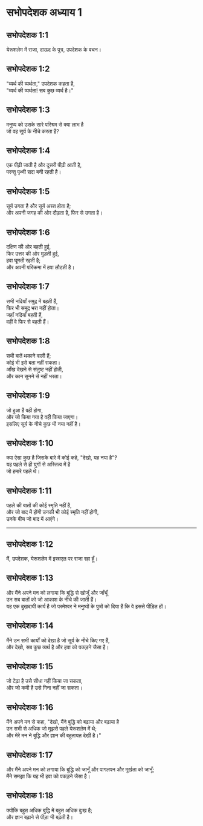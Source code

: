 # सभोपदेशक अध्याय 1

## सभोपदेशक 1:1

येरूशलेम में राजा, दाऊद के पुत्र, उपदेशक के वचन।

## सभोपदेशक 1:2

"व्यर्थ की व्यर्थता," उपदेशक कहता है,  
"व्यर्थ की व्यर्थता! सब कुछ व्यर्थ है।"

## सभोपदेशक 1:3

मनुष्य को उसके सारे परिश्रम से क्या लाभ है  
जो वह सूर्य के नीचे करता है?

## सभोपदेशक 1:4

एक पीढ़ी जाती है और दूसरी पीढ़ी आती है,  
परन्तु पृथ्वी सदा बनी रहती है।

## सभोपदेशक 1:5

सूर्य उगता है और सूर्य अस्त होता है;  
और अपनी जगह की ओर दौड़ता है, फिर से उगता है।

## सभोपदेशक 1:6

दक्षिण की ओर बहती हुई,  
फिर उत्तर की ओर मुड़ती हुई,  
हवा घूमती रहती है;  
और अपनी परिक्रमा में हवा लौटती है।

## सभोपदेशक 1:7

सभी नदियाँ समुद्र में बहती हैं,  
फिर भी समुद्र भरा नहीं होता।  
जहाँ नदियाँ बहती हैं,  
वहीं वे फिर से बहती हैं।

## सभोपदेशक 1:8

सभी बातें थकाने वाली हैं;  
कोई भी इसे बता नहीं सकता।  
आँख देखने से संतुष्ट नहीं होती,  
और कान सुनने से नहीं भरता।

## सभोपदेशक 1:9

जो हुआ है वही होगा,  
और जो किया गया है वही किया जाएगा।  
इसलिए सूर्य के नीचे कुछ भी नया नहीं है।

## सभोपदेशक 1:10

क्या ऐसा कुछ है जिसके बारे में कोई कहे, "देखो, यह नया है"?  
यह पहले से ही युगों से अस्तित्व में है  
जो हमारे पहले थे।

## सभोपदेशक 1:11

पहले की बातों की कोई स्मृति नहीं है,  
और जो बाद में होंगी उनकी भी कोई स्मृति नहीं होगी,  
उनके बीच जो बाद में आएंगे।

---

## सभोपदेशक 1:12

मैं, उपदेशक, येरूशलेम में इस्राएल पर राजा रहा हूँ।

## सभोपदेशक 1:13

और मैंने अपने मन को लगाया कि बुद्धि से खोजूँ और जाँचूँ  
उन सब बातों को जो आकाश के नीचे की जाती हैं।  
यह एक दुखदायी कार्य है जो परमेश्वर ने मनुष्यों के पुत्रों को दिया है कि वे इससे पीड़ित हों।

## सभोपदेशक 1:14

मैंने उन सभी कार्यों को देखा है जो सूर्य के नीचे किए गए हैं,  
और देखो, सब कुछ व्यर्थ है और हवा को पकड़ने जैसा है।

## सभोपदेशक 1:15

जो टेढ़ा है उसे सीधा नहीं किया जा सकता,  
और जो कमी है उसे गिना नहीं जा सकता।

## सभोपदेशक 1:16

मैंने अपने मन से कहा, "देखो, मैंने बुद्धि को बढ़ाया और बढ़ाया है  
उन सभी से अधिक जो मुझसे पहले येरूशलेम में थे;  
और मेरे मन ने बुद्धि और ज्ञान की बहुतायत देखी है।"

## सभोपदेशक 1:17

और मैंने अपने मन को लगाया कि बुद्धि को जानूँ और पागलपन और मूर्खता को जानूँ;  
मैंने समझा कि यह भी हवा को पकड़ने जैसा है।

## सभोपदेशक 1:18

क्योंकि बहुत अधिक बुद्धि में बहुत अधिक दुःख है;  
और ज्ञान बढ़ाने से पीड़ा भी बढ़ती है।
